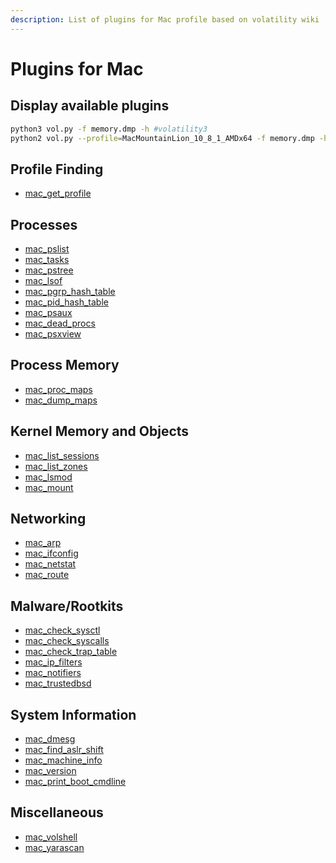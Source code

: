 ```yaml
---
description: List of plugins for Mac profile based on volatility wiki
---
```


# Plugins for Mac

## Display available plugins

```bash
python3 vol.py -f memory.dmp -h #volatility3
python2 vol.py --profile=MacMountainLion_10_8_1_AMDx64 -f memory.dmp -h #volatility2
```

## Profile Finding

* [mac\_get\_profile](https://github.com/volatilityfoundation/volatility/wiki/Mac-Command-Reference#mac\_get\_profile)

## Processes

* [mac\_pslist](https://github.com/volatilityfoundation/volatility/wiki/Mac-Command-Reference#mac\_pslist)
* [mac\_tasks](https://github.com/volatilityfoundation/volatility/wiki/Mac-Command-Reference#mac\_tasks)
* [mac\_pstree](https://github.com/volatilityfoundation/volatility/wiki/Mac-Command-Reference#mac\_pstree)
* [mac\_lsof](https://github.com/volatilityfoundation/volatility/wiki/Mac-Command-Reference#mac\_lsof)
* [mac\_pgrp\_hash\_table](https://github.com/volatilityfoundation/volatility/wiki/Mac-Command-Reference#mac\_pgrp\_hash\_table)
* [mac\_pid\_hash\_table](https://github.com/volatilityfoundation/volatility/wiki/Mac-Command-Reference#mac\_pid\_hash\_table)
* [mac\_psaux](https://github.com/volatilityfoundation/volatility/wiki/Mac-Command-Reference#mac\_psaux)
* [mac\_dead\_procs](https://github.com/volatilityfoundation/volatility/wiki/Mac-Command-Reference#mac\_dead\_procs)
* [mac\_psxview](https://github.com/volatilityfoundation/volatility/wiki/Mac-Command-Reference#mac\_psxview)

## Process Memory

* [mac\_proc\_maps](https://github.com/volatilityfoundation/volatility/wiki/Mac-Command-Reference#mac\_proc\_maps)
* [mac\_dump\_maps](https://github.com/volatilityfoundation/volatility/wiki/Mac-Command-Reference#mac\_dump\_maps)

## Kernel Memory and Objects

* [mac\_list\_sessions](https://github.com/volatilityfoundation/volatility/wiki/Mac-Command-Reference#mac\_list\_sessions)
* [mac\_list\_zones](https://github.com/volatilityfoundation/volatility/wiki/Mac-Command-Reference#mac\_list\_zones)
* [mac\_lsmod](https://github.com/volatilityfoundation/volatility/wiki/Mac-Command-Reference#mac\_lsmod)
* [mac\_mount](https://github.com/volatilityfoundation/volatility/wiki/Mac-Command-Reference#mac\_mount)

## Networking

* [mac\_arp](https://github.com/volatilityfoundation/volatility/wiki/Mac-Command-Reference#mac\_arp)
* [mac\_ifconfig](https://github.com/volatilityfoundation/volatility/wiki/Mac-Command-Reference#mac\_ifconfig)
* [mac\_netstat](https://github.com/volatilityfoundation/volatility/wiki/Mac-Command-Reference#mac\_netstat)
* [mac\_route](https://github.com/volatilityfoundation/volatility/wiki/Mac-Command-Reference#mac\_route)

## Malware/Rootkits

* [mac\_check\_sysctl](https://github.com/volatilityfoundation/volatility/wiki/Mac-Command-Reference#mac\_check\_sysctl)
* [mac\_check\_syscalls](https://github.com/volatilityfoundation/volatility/wiki/Mac-Command-Reference#mac\_check\_syscalls)
* [mac\_check\_trap\_table](https://github.com/volatilityfoundation/volatility/wiki/Mac-Command-Reference#mac\_check\_trap\_table)
* [mac\_ip\_filters](https://github.com/volatilityfoundation/volatility/wiki/Mac-Command-Reference#mac\_ip\_filters)
* [mac\_notifiers](https://github.com/volatilityfoundation/volatility/wiki/Mac-Command-Reference#mac\_notifiers)
* [mac\_trustedbsd](https://github.com/volatilityfoundation/volatility/wiki/Mac-Command-Reference#mac\_trustedbsd)

## System Information

* [mac\_dmesg](https://github.com/volatilityfoundation/volatility/wiki/Mac-Command-Reference#mac\_dmesg)
* [mac\_find\_aslr\_shift](https://github.com/volatilityfoundation/volatility/wiki/Mac-Command-Reference#mac\_find\_aslr\_shift)
* [mac\_machine\_info](https://github.com/volatilityfoundation/volatility/wiki/Mac-Command-Reference#mac\_machine\_info)
* [mac\_version](https://github.com/volatilityfoundation/volatility/wiki/Mac-Command-Reference#mac\_version)
* [mac\_print\_boot\_cmdline](https://github.com/volatilityfoundation/volatility/wiki/Mac-Command-Reference#mac\_print\_boot\_cmdline)

## Miscellaneous

* [mac\_volshell](https://github.com/volatilityfoundation/volatility/wiki/Mac-Command-Reference#mac\_volshell)
* [mac\_yarascan](https://github.com/volatilityfoundation/volatility/wiki/Mac-Command-Reference#mac\_yarascan)
